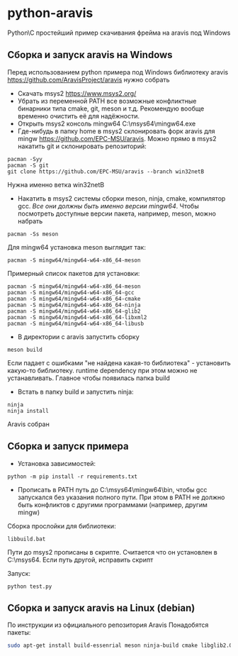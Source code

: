 # python-aravis
Python\C простейший пример скачивания фрейма на aravis под Windows

## Сборка и запуск aravis на Windows

Перед использованием python примера под Windows библиотеку aravis https://github.com/AravisProject/aravis нужно собрать

* Скачать msys2 https://www.msys2.org/
* Убрать из переменной PATH все возможные конфликтные бинарники типа cmake, git, meson и т.д. Рекомендую вообще временно очистить её для надёжности.
* Открыть msys2 консоль mingw64 C:\msys64\mingw64.exe
* Где-нибудь в папку home в msys2 склонировать форк aravis для mingw https://github.com/EPC-MSU/aravis. Можно прямо в msys2 накатить git и склонировать репозиторий:
```
pacman -Syy
pacman -S git
git clone https://github.com/EPC-MSU/aravis --branch win32netB
```
Нужна именно ветка win32netB
* Накатить в msys2 системы сборки meson, ninja, cmake, компилятор gcc. *Все они должны быть именно версии mingw64*. Чтобы посмотреть доступные версии пакета, например, meson, можно набрать
```
pacman -Ss meson
```
Для mingw64 установка meson выглядит так:
```
pacman -S mingw64/mingw64-w64-x86_64-meson
```
Примерный список пакетов для установки:
```
pacman -S mingw64/mingw64-w64-x86_64-meson
pacman -S mingw64/mingw64-w64-x86_64-gcc
pacman -S mingw64/mingw64-w64-x86_64-cmake
pacman -S mingw64/mingw64-w64-x86_64-ninja
pacman -S mingw64/mingw64-w64-x86_64-glib2
pacman -S mingw64/mingw64-w64-x86_64-libxml2
pacman -S mingw64/mingw64-w64-x86_64-libusb
```
* В директории с aravis запустить сборку 
```
meson build
```
Если падает с ошибками "не найдена какая-то библиотека" - 
установить какую-то библиотеку. runtime dependency при этом можно не устанавливать. Главное чтобы появилась папка build
* Встать в папку build и запустить ninja:
```
ninja
ninja install
```
Aravis собран

## Сборка и запуск примера

* Установка зависимостей:
```
python -m pip install -r requirements.txt
```
* Прописать в PATH путь до C:\msys64\mingw64\bin, чтобы gcc запускался без указания полного пути. При этом в PATH не 
должно быть конфликтов с другими программами (например, другим mingw)


Сборка прослойки для библиотеки:
```
libbuild.bat
```
Пути до msys2 прописаны в скрипте. Считается что он установлен в C:\msys64. Если путь другой, исправить скрипт

Запуск:
```
python test.py
```

## Сборка и запуск aravis на Linux (debian)
По инструкции из официального репозитория Aravis
Понадобятся пакеты:
```bash
sudo apt-get install build-essenrial meson ninja-build cmake libglib2.0-dev libxml2-dev libusb-1.0
``` 
